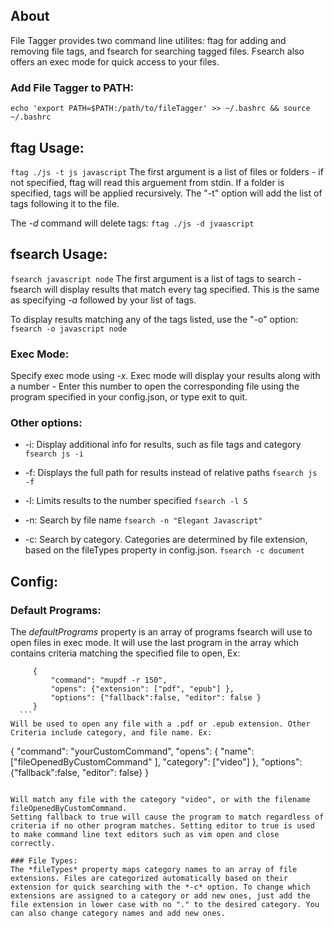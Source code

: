 
## About 
File Tagger provides two command line utilites: ftag for adding and removing file tags, and fsearch for searching tagged files. Fsearch also offers an exec mode for quick access to your files. 


### Add File Tagger to PATH: 
```
echo 'export PATH=$PATH:/path/to/fileTagger' >> ~/.bashrc && source ~/.bashrc
```

## ftag Usage: 

```ftag ./js -t js javascript```
The first argument is a list of files or folders - if not specified, ftag will read this arguement from stdin. If a folder is specified, tags will be applied recursively.  The "-t" option will add the list of tags following it to the file. 

The *-d* command will delete tags: 
```ftag ./js -d jvaascript```


## fsearch Usage: 
```fsearch javascript node```
The first argument is a list of tags to search - fsearch will display results that match every tag specified. This is the same as specifying *-a* followed by your list of tags. 

To display results matching any of the tags listed, use the "-o" option: 
```fsearch -o javascript node```

### Exec Mode: 
Specify exec mode using *-x*. Exec mode will display your results along with a number - Enter this number to open the corresponding file using the program specified in your config.json, or type exit to quit.  

### Other options: 

* -i: Display additional info for results, such as file tags and category ` fsearch js -i `

* -f: Displays the full path for results instead of relative paths ` fsearch js -f `

* -l: Limits results to the number specified ` fsearch -l 5 `

* -n: Search by file name `fsearch -n "Elegant Javascript" `

* -c: Search by category. Categories are determined by file extension, based on the fileTypes property in config.json. `fsearch -c document`


## Config: 
### Default Programs: 
The *defaultPrograms* property is an array of programs fsearch will use to open files in exec mode. It will use the last program in the array which contains criteria matching the specified file to open, Ex: 
   ``` 
        {
            "command": "mupdf -r 150", 
            "opens": {"extension": ["pdf", "epub"] },
            "options": {"fallback":false, "editor": false }
        }
     ```
Will be used to open any file with a .pdf or .epub extension. Other Criteria include category, and file name. Ex: 
```
{
    "command": "yourCustomCommand", 
    "opens": { 
                "name": ["fileOpenedByCustomCommand" ],
                "category": ["video"]
            },
                "options": {"fallback":false, "editor": false}
}
```

Will match any file with the category "video", or with the filename fileOpenedByCustomCommand. 
Setting fallback to true will cause the program to match regardless of criteria if no other program matches. Setting editor to true is used to make command line text editors such as vim open and close correctly.  

### File Types: 
The *fileTypes* property maps category names to an array of file extensions. Files are categorized automatically based on their extension for quick searching with the *-c* option. To change which extensions are assigned to a category or add new ones, just add the file extension in lower case with no "." to the desired category. You can also change category names and add new ones.

